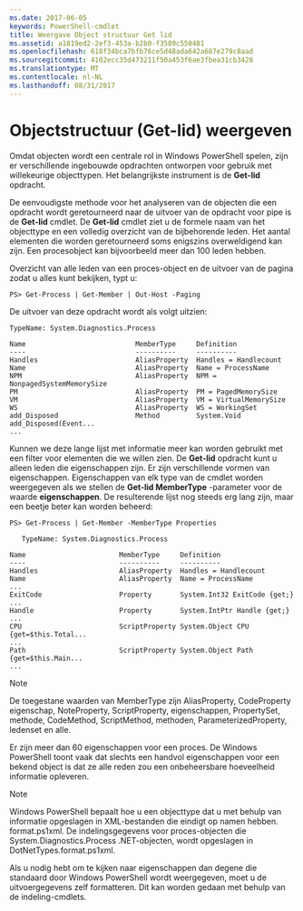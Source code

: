 ```yaml
---
ms.date: 2017-06-05
keywords: PowerShell-cmdlet
title: Weergave Object structuur Get lid
ms.assetid: a1819ed2-2ef3-453a-b2b0-f3589c550481
ms.openlocfilehash: 618f34bca7bfb76ce5d48ada642a687e279c8aad
ms.sourcegitcommit: 4102ecc35d473211f50a453f6ae3fbea31cb3428
ms.translationtype: MT
ms.contentlocale: nl-NL
ms.lasthandoff: 08/31/2017
---
```

# <a name="viewing-object-structure-get-member"></a>Objectstructuur (Get-lid) weergeven
Omdat objecten wordt een centrale rol in Windows PowerShell spelen, zijn er verschillende ingebouwde opdrachten ontworpen voor gebruik met willekeurige objecttypen. Het belangrijkste instrument is de **Get-lid** opdracht.

De eenvoudigste methode voor het analyseren van de objecten die een opdracht wordt geretourneerd naar de uitvoer van de opdracht voor pipe is de **Get-lid** cmdlet. De **Get-lid** cmdlet ziet u de formele naam van het objecttype en een volledig overzicht van de bijbehorende leden. Het aantal elementen die worden geretourneerd soms enigszins overweldigend kan zijn. Een procesobject kan bijvoorbeeld meer dan 100 leden hebben.

Overzicht van alle leden van een proces-object en de uitvoer van de pagina zodat u alles kunt bekijken, typt u:

```
PS> Get-Process | Get-Member | Out-Host -Paging
```

De uitvoer van deze opdracht wordt als volgt uitzien:

```
TypeName: System.Diagnostics.Process

Name                           MemberType     Definition
----                           ----------     ----------
Handles                        AliasProperty  Handles = Handlecount
Name                           AliasProperty  Name = ProcessName
NPM                            AliasProperty  NPM = NonpagedSystemMemorySize
PM                             AliasProperty  PM = PagedMemorySize
VM                             AliasProperty  VM = VirtualMemorySize
WS                             AliasProperty  WS = WorkingSet
add_Disposed                   Method         System.Void add_Disposed(Event...
...
```

Kunnen we deze lange lijst met informatie meer kan worden gebruikt met een filter voor elementen die we willen zien. De **Get-lid** opdracht kunt u alleen leden die eigenschappen zijn. Er zijn verschillende vormen van eigenschappen. Eigenschappen van elk type van de cmdlet worden weergegeven als we stellen de **Get-lid MemberType** -parameter voor de waarde **eigenschappen**. De resulterende lijst nog steeds erg lang zijn, maar een beetje beter kan worden beheerd:

```
PS> Get-Process | Get-Member -MemberType Properties

   TypeName: System.Diagnostics.Process

Name                       MemberType     Definition
----                       ----------     ----------
Handles                    AliasProperty  Handles = Handlecount
Name                       AliasProperty  Name = ProcessName
...
ExitCode                   Property       System.Int32 ExitCode {get;}
...
Handle                     Property       System.IntPtr Handle {get;}
...
CPU                        ScriptProperty System.Object CPU {get=$this.Total...
...
Path                       ScriptProperty System.Object Path {get=$this.Main...
...
```

> [!NOTE]
> De toegestane waarden van MemberType zijn AliasProperty, CodeProperty eigenschap, NoteProperty, ScriptProperty, eigenschappen, PropertySet, methode, CodeMethod, ScriptMethod, methoden, ParameterizedProperty, ledenset en alle.

Er zijn meer dan 60 eigenschappen voor een proces. De Windows PowerShell toont vaak dat slechts een handvol eigenschappen voor een bekend object is dat ze alle reden zou een onbeheersbare hoeveelheid informatie opleveren.

> [!NOTE]
> Windows PowerShell bepaalt hoe u een objecttype dat u met behulp van informatie opgeslagen in XML-bestanden die eindigt op namen hebben. format.ps1xml. De indelingsgegevens voor proces-objecten die System.Diagnostics.Process .NET-objecten, wordt opgeslagen in DotNetTypes.format.ps1xml.

Als u nodig hebt om te kijken naar eigenschappen dan degene die standaard door Windows PowerShell wordt weergegeven, moet u de uitvoergegevens zelf formatteren. Dit kan worden gedaan met behulp van de indeling-cmdlets.

